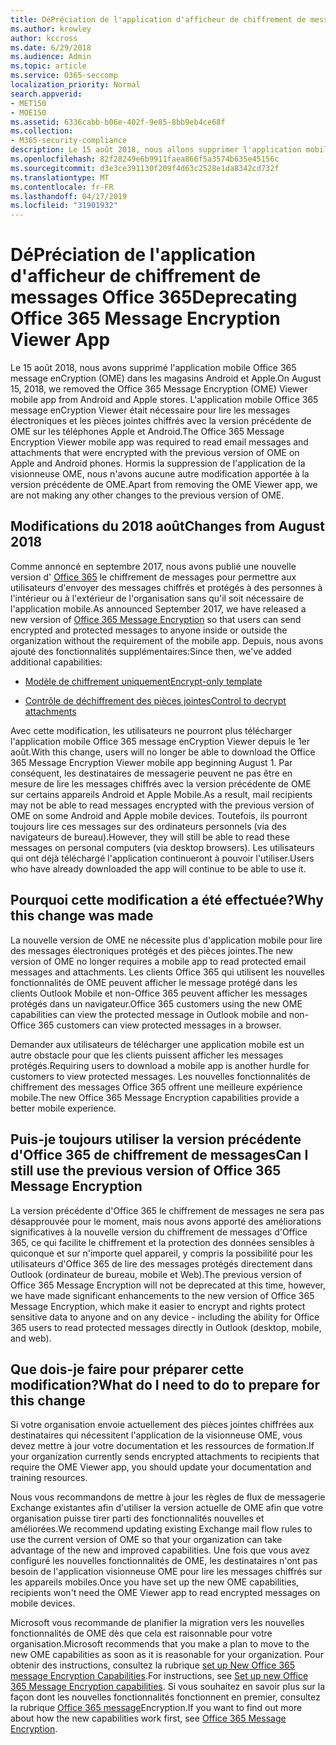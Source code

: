 ```yaml
---
title: DéPréciation de l'application d'afficheur de chiffrement de messages Office 365
ms.author: krowley
author: kccross
ms.date: 6/29/2018
ms.audience: Admin
ms.topic: article
ms.service: O365-seccomp
localization_priority: Normal
search.appverid:
- MET150
- MOE150
ms.assetid: 6336cabb-b06e-402f-9e85-8bb9eb4ce68f
ms.collection:
- M365-security-compliance
description: Le 15 août 2018, nous allons supprimer l'application mobile Office 365 message enCryption (OME) Viewer d'Android et d'Apple stores. L'application mobile Office 365 message enCryption Viewer était nécessaire pour lire les messages électroniques et les pièces jointes chiffrés avec la version précédente de OME sur les téléphones Apple et Android. Hormis la suppression de l'application de la visionneuse OME, nous n'avons aucune autre modification apportée à la version précédente de OME.
ms.openlocfilehash: 82f28249e6b9911faea866f5a3574b635e45156c
ms.sourcegitcommit: d3e3ce391130f209f4d63c2528e1da8342cd732f
ms.translationtype: MT
ms.contentlocale: fr-FR
ms.lasthandoff: 04/17/2019
ms.locfileid: "31901932"
---
```

# <a name="deprecating-office-365-message-encryption-viewer-app"></a><span data-ttu-id="4dd75-105">DéPréciation de l'application d'afficheur de chiffrement de messages Office 365</span><span class="sxs-lookup"><span data-stu-id="4dd75-105">Deprecating Office 365 Message Encryption Viewer App</span></span>

<span data-ttu-id="4dd75-106">Le 15 août 2018, nous avons supprimé l'application mobile Office 365 message enCryption (OME) dans les magasins Android et Apple.</span><span class="sxs-lookup"><span data-stu-id="4dd75-106">On August 15, 2018, we removed the Office 365 Message Encryption (OME) Viewer mobile app from Android and Apple stores.</span></span> <span data-ttu-id="4dd75-107">L'application mobile Office 365 message enCryption Viewer était nécessaire pour lire les messages électroniques et les pièces jointes chiffrés avec la version précédente de OME sur les téléphones Apple et Android.</span><span class="sxs-lookup"><span data-stu-id="4dd75-107">The Office 365 Message Encryption Viewer mobile app was required to read email messages and attachments that were encrypted with the previous version of OME on Apple and Android phones.</span></span> <span data-ttu-id="4dd75-108">Hormis la suppression de l'application de la visionneuse OME, nous n'avons aucune autre modification apportée à la version précédente de OME.</span><span class="sxs-lookup"><span data-stu-id="4dd75-108">Apart from removing the OME Viewer app, we are not making any other changes to the previous version of OME.</span></span>
  
## <a name="changes-from-august-2018"></a><span data-ttu-id="4dd75-109">Modifications du 2018 août</span><span class="sxs-lookup"><span data-stu-id="4dd75-109">Changes from August 2018</span></span>

<span data-ttu-id="4dd75-110">Comme annoncé en septembre 2017, nous avons publié une nouvelle version d' [Office 365](https://aka.ms/ome2017) le chiffrement de messages pour permettre aux utilisateurs d'envoyer des messages chiffrés et protégés à des personnes à l'intérieur ou à l'extérieur de l'organisation sans qu'il soit nécessaire de l'application mobile.</span><span class="sxs-lookup"><span data-stu-id="4dd75-110">As announced September 2017, we have released a new version of [Office 365 Message Encryption](https://aka.ms/ome2017) so that users can send encrypted and protected messages to anyone inside or outside the organization without the requirement of the mobile app.</span></span> <span data-ttu-id="4dd75-111">Depuis, nous avons ajouté des fonctionnalités supplémentaires:</span><span class="sxs-lookup"><span data-stu-id="4dd75-111">Since then, we've added additional capabilities:</span></span>
  
- [<span data-ttu-id="4dd75-112">Modèle de chiffrement uniquement</span><span class="sxs-lookup"><span data-stu-id="4dd75-112">Encrypt-only template</span></span>](https://aka.ms/encryptonly)

- [<span data-ttu-id="4dd75-113">Contrôle de déchiffrement des pièces jointes</span><span class="sxs-lookup"><span data-stu-id="4dd75-113">Control to decrypt attachments</span></span>](https://techcommunity.microsoft.com/t5/Security-Privacy-and-Compliance/Admin-control-for-attachments-now-available-in-Office-365/ba-p/204007)
    
<span data-ttu-id="4dd75-114">Avec cette modification, les utilisateurs ne pourront plus télécharger l'application mobile Office 365 message enCryption Viewer depuis le 1er août.</span><span class="sxs-lookup"><span data-stu-id="4dd75-114">With this change, users will no longer be able to download the Office 365 Message Encryption Viewer mobile app beginning August 1.</span></span> <span data-ttu-id="4dd75-115">Par conséquent, les destinataires de messagerie peuvent ne pas être en mesure de lire les messages chiffrés avec la version précédente de OME sur certains appareils Android et Apple Mobile.</span><span class="sxs-lookup"><span data-stu-id="4dd75-115">As a result, mail recipients may not be able to read messages encrypted with the previous version of OME on some Android and Apple mobile devices.</span></span> <span data-ttu-id="4dd75-116">Toutefois, ils pourront toujours lire ces messages sur des ordinateurs personnels (via des navigateurs de bureau).</span><span class="sxs-lookup"><span data-stu-id="4dd75-116">However, they will still be able to read these messages on personal computers (via desktop browsers).</span></span> <span data-ttu-id="4dd75-117">Les utilisateurs qui ont déjà téléchargé l'application continueront à pouvoir l'utiliser.</span><span class="sxs-lookup"><span data-stu-id="4dd75-117">Users who have already downloaded the app will continue to be able to use it.</span></span>
  
## <a name="why-this-change-was-made"></a><span data-ttu-id="4dd75-118">Pourquoi cette modification a été effectuée?</span><span class="sxs-lookup"><span data-stu-id="4dd75-118">Why this change was made</span></span>

<span data-ttu-id="4dd75-119">La nouvelle version de OME ne nécessite plus d'application mobile pour lire des messages électroniques protégés et des pièces jointes.</span><span class="sxs-lookup"><span data-stu-id="4dd75-119">The new version of OME no longer requires a mobile app to read protected email messages and attachments.</span></span> <span data-ttu-id="4dd75-120">Les clients Office 365 qui utilisent les nouvelles fonctionnalités de OME peuvent afficher le message protégé dans les clients Outlook Mobile et non-Office 365 peuvent afficher les messages protégés dans un navigateur.</span><span class="sxs-lookup"><span data-stu-id="4dd75-120">Office 365 customers using the new OME capabilities can view the protected message in Outlook mobile and non-Office 365 customers can view protected messages in a browser.</span></span>
  
<span data-ttu-id="4dd75-121">Demander aux utilisateurs de télécharger une application mobile est un autre obstacle pour que les clients puissent afficher les messages protégés.</span><span class="sxs-lookup"><span data-stu-id="4dd75-121">Requiring users to download a mobile app is another hurdle for customers to view protected messages.</span></span> <span data-ttu-id="4dd75-122">Les nouvelles fonctionnalités de chiffrement des messages Office 365 offrent une meilleure expérience mobile.</span><span class="sxs-lookup"><span data-stu-id="4dd75-122">The new Office 365 Message Encryption capabilities provide a better mobile experience.</span></span>
  
## <a name="can-i-still-use-the-previous-version-of-office-365-message-encryption"></a><span data-ttu-id="4dd75-123">Puis-je toujours utiliser la version précédente d'Office 365 de chiffrement de messages</span><span class="sxs-lookup"><span data-stu-id="4dd75-123">Can I still use the previous version of Office 365 Message Encryption</span></span>

<span data-ttu-id="4dd75-124">La version précédente d'Office 365 le chiffrement de messages ne sera pas désapprouvée pour le moment, mais nous avons apporté des améliorations significatives à la nouvelle version du chiffrement de messages d'Office 365, ce qui facilite le chiffrement et la protection des données sensibles à quiconque et sur n'importe quel appareil, y compris la possibilité pour les utilisateurs d'Office 365 de lire des messages protégés directement dans Outlook (ordinateur de bureau, mobile et Web).</span><span class="sxs-lookup"><span data-stu-id="4dd75-124">The previous version of Office 365 Message Encryption will not be deprecated at this time, however, we have made significant enhancements to the new version of Office 365 Message Encryption, which make it easier to encrypt and rights protect sensitive data to anyone and on any device - including the ability for Office 365 users to read protected messages directly in Outlook (desktop, mobile, and web).</span></span> 
  
## <a name="what-do-i-need-to-do-to-prepare-for-this-change"></a><span data-ttu-id="4dd75-125">Que dois-je faire pour préparer cette modification?</span><span class="sxs-lookup"><span data-stu-id="4dd75-125">What do I need to do to prepare for this change</span></span>

<span data-ttu-id="4dd75-126">Si votre organisation envoie actuellement des pièces jointes chiffrées aux destinataires qui nécessitent l'application de la visionneuse OME, vous devez mettre à jour votre documentation et les ressources de formation.</span><span class="sxs-lookup"><span data-stu-id="4dd75-126">If your organization currently sends encrypted attachments to recipients that require the OME Viewer app, you should update your documentation and training resources.</span></span>
  
<span data-ttu-id="4dd75-127">Nous vous recommandons de mettre à jour les règles de flux de messagerie Exchange existantes afin d'utiliser la version actuelle de OME afin que votre organisation puisse tirer parti des fonctionnalités nouvelles et améliorées.</span><span class="sxs-lookup"><span data-stu-id="4dd75-127">We recommend updating existing Exchange mail flow rules to use the current version of OME so that your organization can take advantage of the new and improved capabilities.</span></span> <span data-ttu-id="4dd75-128">Une fois que vous avez configuré les nouvelles fonctionnalités de OME, les destinataires n'ont pas besoin de l'application visionneuse OME pour lire les messages chiffrés sur les appareils mobiles.</span><span class="sxs-lookup"><span data-stu-id="4dd75-128">Once you have set up the new OME capabilities, recipients won't need the OME Viewer app to read encrypted messages on mobile devices.</span></span>
  
<span data-ttu-id="4dd75-129">Microsoft vous recommande de planifier la migration vers les nouvelles fonctionnalités de OME dès que cela est raisonnable pour votre organisation.</span><span class="sxs-lookup"><span data-stu-id="4dd75-129">Microsoft recommends that you make a plan to move to the new OME capabilities as soon as it is reasonable for your organization.</span></span> <span data-ttu-id="4dd75-130">Pour obtenir des instructions, consultez la rubrique [set up New Office 365 message Encryption Capabilities](set-up-new-message-encryption-capabilities.md).</span><span class="sxs-lookup"><span data-stu-id="4dd75-130">For instructions, see [Set up new Office 365 Message Encryption capabilities](set-up-new-message-encryption-capabilities.md).</span></span> <span data-ttu-id="4dd75-131">Si vous souhaitez en savoir plus sur la façon dont les nouvelles fonctionnalités fonctionnent en premier, consultez la rubrique [Office 365 message](ome.md)Encryption.</span><span class="sxs-lookup"><span data-stu-id="4dd75-131">If you want to find out more about how the new capabilities work first, see [Office 365 Message Encryption](ome.md).</span></span>
  

